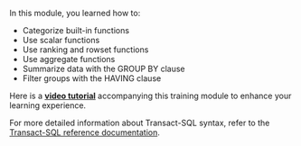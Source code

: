 In this module, you learned how to:

- Categorize built-in functions
- Use scalar functions
- Use ranking and rowset functions
- Use aggregate functions
- Summarize data with the GROUP BY clause
- Filter groups with the HAVING clause

Here is a **[video tutorial](/shows/programming-databases-with-t-sql-for-beginners/use-functions-and-group-by-in-transact-sql-6-of-7-programming-databases-with-t-sql-for-beginners)** accompanying this training module to enhance your learning experience.

For more detailed information about Transact-SQL syntax, refer to the [Transact-SQL reference documentation](/sql/t-sql/language-reference).
